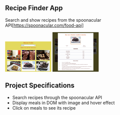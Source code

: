## Recipe Finder App

Search and show recipes from the spoonacular API[https://spoonacular.com/food-api]

<img src="https://raw.githubusercontent.com/yijuw/recipe-finder/master/screenshots/search_results.png"  width="150">
<img src="https://raw.githubusercontent.com/yijuw/recipe-finder/master/screenshots/single_meal_recipe.png"  width="150">


## Project Specifications

- Search recipes through the spoonacular API
- Display meals in DOM with image and hover effect
- Click on meals to see its recipe
